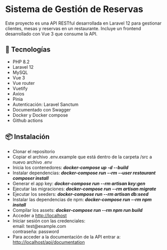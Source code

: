 # Sistema de Gestión de Reservas

Este proyecto es una API RESTful desarrollada en Laravel 12 para gestionar clientes, mesas y reservas en un restaurante. Incluye un frontend desarrollado con Vue 3 que consume la API.

## 🧰 Tecnologías

- PHP 8.2
- Laravel 12
- MySQL
- Vue 3
- Vue router
- Vuetify
- Axios
- Pinia
- Autenticación: Laravel Sanctum
- Documentado con Swagger
- Docker y Docker compose
- Github actions

## 📦 Instalación

<ul>
  <li>
    Clonar el repositorio
  </li>
  
  <li>
    Copiar el archivo .env.example que está dentro de la carpeta /src a nuevo archivo .env
  </li>

  <li>
    Inicia los contenedores: <b><i>docker-compose up -d --build</i></b>
  </li>

  <li>
    Instalar dependencias: <b><i>docker-compose run --rm --user restaurant composer install</i></b>
  </li>

  <li>
    Generar el app key: <b><i>docker-compose run --rm artisan key:gen</i></b>
  </li>
  
  <li> 
    Ejecutar las migraciones: <b><i>docker-compose run --rm artisan migrate</i></b>
  </li>

  <li>
    Ejecutar los seeders: <b><i>docker-compose run --rm artisan db:seed</i></b>
  </li>

  <li>
    Instalar las dependencias de npm: <b><i>docker-compose run --rm npm install</i></b>
  </li>

  <li>
    Compilar los assets: <b><i>docker-compose run --rm npm run build</i></b>
  </li>

  <li>
    Acceder a <a href="http://localhost" target="_blank">http://localhost</a>
  </li>

  <li>
    Iniciar sesión con las credenciales: <br>
        email: test@example.com <br>
        contraseña: password
  </li>

  <li>
    Para acceder a la documentación de la API entrar a: <a href="http://localhost/api/documentation" target="_blank">http://localhost/api/documentation</a> 
  </li>
</ul>
